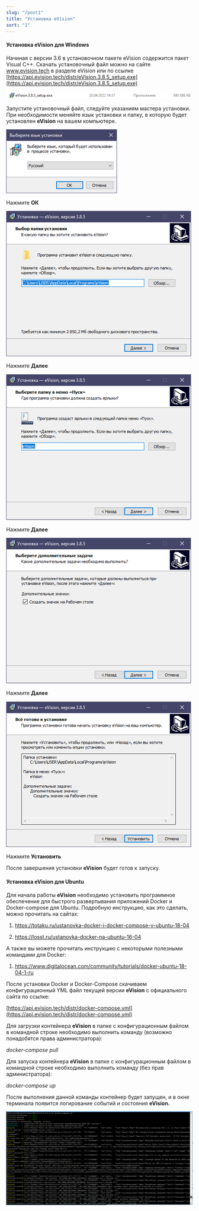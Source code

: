 ```yaml
---
slug: "/post1"
title: "Установка eVision"
sort: "1"
---
```


#### Установка eVision для Windows

Начиная с версии 3.6 в установочном пакете eVision содержится пакет Visual C++. Скачать установочный файл можно на сайте www.evision.tech в разделе eVision или по ссылке [https://api.evision.tech/distr/eVision.3.8.5_setup.exe](https://api.evision.tech/distr/eVision.3.8.5_setup.exe)  

![](images/Screenshot_1.png)

Запустите установочный файл, следуйте указаниям мастера установки. При необходимости меняйте язык установки и папку, в которую будет установлен **eVision** на вашем компьютере. 

![](images/Screenshot_2.png)

Нажмите **ОК**

![](images/Screenshot_3.png)

Нажмите **Далее**

![](images/4_1.png)

Нажмите **Далее**

![](images/Screenshot_5.png)

Нажмите **Далее**

![](images/Screenshot_6.png)

Нажмите **Установить**

После завершения установки **eVision** будет готов к запуску.

#### Установка eVision для Ubuntu

Для начала работы **eVision** необходимо установить программное обеспечение для быстрого развертывания приложений Docker и Docker-compose для Ubuntu. Подробную инструкцию, как это сделать, можно прочитать на сайтах:

1. <https://totaku.ru/ustanovka-docker-i-docker-compose-v-ubuntu-18-04>

2. <https://losst.ru/ustanovka-docker-na-ubuntu-16-04>

А также вы можете прочитать инструкцию с некоторыми полезными командами для Docker:

1. <https://www.digitalocean.com/community/tutorials/docker-ubuntu-18-04-1-ru>

После установки Docker и Docker-Compose скачиваем конфигурационный YML файл текущей версии **eVision** с официального сайта по ссылке: 

[https://api.evision.tech/distr/docker-compose.yml](https://api.evision.tech/distr/docker-compose.yml)

Для загрузки контейнера **eVision** в папке с конфигурационным файлом в командной строке необходимо выполнить команду (возможно понадобятся права администратора):

*docker-compose pull*

Для запуска контейнера **eVision** в папке с конфигурационным файлом в командной строке необходимо выполнить команду (без прав администратора):

*docker-compose up*

После выполнения данной команды контейнер будет запущен, и в окне терминала появится логирование событий и состояния **eVision.**

![](images/Screenshot_8.png)